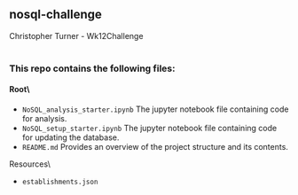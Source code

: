 ## nosql-challenge
Christopher Turner - Wk12Challenge
<br>
<br>

### This repo contains the following files:
 
#### Root\

 - `NoSQL_analysis_starter.ipynb` The jupyter notebook file containing code for analysis.
 - `NoSQL_setup_starter.ipynb` The jupyter notebook file containing code for updating the database.
 - `README.md` Provides an overview of the project structure and its contents.

Resources\

 - `establishments.json`



